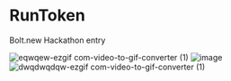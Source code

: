 # RunToken
Bolt.new Hackathon entry  

![eqwqew-ezgif com-video-to-gif-converter (1)](https://github.com/user-attachments/assets/2a61b6fa-ae50-4276-a512-896f850ca740)
![image](https://github.com/user-attachments/assets/6c075572-4488-4fb5-ba51-68409f28f4af)
![dwqdwqdqw-ezgif com-video-to-gif-converter (1)](https://github.com/user-attachments/assets/77cd8413-1afa-4f4a-be64-355065818a8f)

